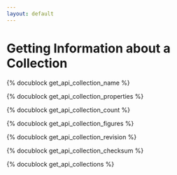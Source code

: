 ```yaml
---
layout: default
---
```

Getting Information about a Collection
======================================

<!-- js/actions/api-collection.js -->
{% docublock get_api_collection_name %}

<!-- js/actions/api-collection.js -->
{% docublock get_api_collection_properties %}

<!-- js/actions/api-collection.js -->
{% docublock get_api_collection_count %}

<!-- js/actions/api-collection.js -->
{% docublock get_api_collection_figures %}

<!-- js/actions/api-collection.js -->
{% docublock get_api_collection_revision %}

<!-- js/actions/api-collection.js -->
{% docublock get_api_collection_checksum %}

<!-- js/actions/api-collection.js -->
{% docublock get_api_collections %}